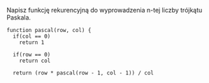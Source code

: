 Napisz funkcję rekurencyjną do wyprowadzenia n-tej liczby trójkątu Paskala.

```
function pascal(row, col) {
  if(col == 0)
    return 1
    
  if(row == 0)
    return col
    
  return (row * pascal(row - 1, col - 1)) / col
```
